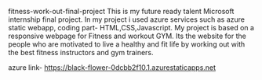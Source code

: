 fitness-work-out-final-project
This is my future ready talent Microsoft internship final project. In my project i used azure services such as azure static webapp, coding part- HTML,CSS,Javascript. My project is based on a responsive webpage for Fitness and workout GYM. Its the website for the people who are motivated to live a healthy and fit life by working out with the best fitness instructors and gym trainers.

azure link- https://black-flower-0dcbb2f10.1.azurestaticapps.net
